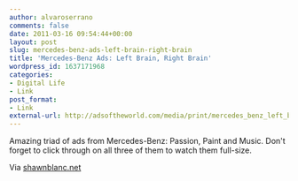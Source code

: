 ```yaml
---
author: alvaroserrano
comments: false
date: 2011-03-16 09:54:44+00:00
layout: post
slug: mercedes-benz-ads-left-brain-right-brain
title: 'Mercedes-Benz Ads: Left Brain, Right Brain'
wordpress_id: 1637171968
categories:
- Digital Life
- Link
post_format:
- Link
external-url: http://adsoftheworld.com/media/print/mercedes_benz_left_brain_right_brain_passion?size=_original
---
```


Amazing triad of ads from Mercedes-Benz: Passion, Paint and Music. Don't forget to click through on all three of them to watch them full-size.

Via [shawnblanc.net](http://shawnblanc.net/2011/03/left-brain-right-brain/)
